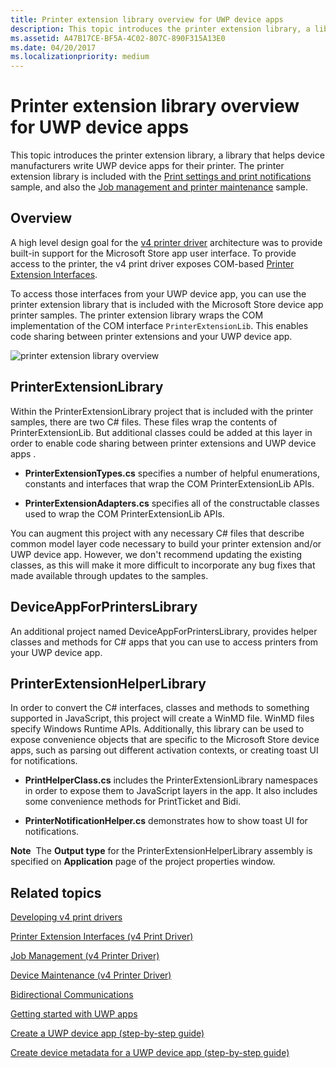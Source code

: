 ```yaml
---
title: Printer extension library overview for UWP device apps
description: This topic introduces the printer extension library, a library that helps device manufacturers write UWP device apps for their printer.
ms.assetid: A47B17CE-BF5A-4C02-807C-890F315A13E0
ms.date: 04/20/2017
ms.localizationpriority: medium
---
```


# Printer extension library overview for UWP device apps


This topic introduces the printer extension library, a library that helps device manufacturers write UWP device apps for their printer. The printer extension library is included with the [Print settings and print notifications](https://go.microsoft.com/fwlink/p/?LinkID=242862) sample, and also the [Job management and printer maintenance](https://go.microsoft.com/fwlink/p/?LinkID=299829) sample.

## <span id="Overview"></span><span id="overview"></span><span id="OVERVIEW"></span>Overview


A high level design goal for the [v4 printer driver](../print/v4-printer-driver.md) architecture was to provide built-in support for the Microsoft Store app user interface. To provide access to the printer, the v4 print driver exposes COM-based [Printer Extension Interfaces](/windows-hardware/drivers/ddi/_print/).

To access those interfaces from your UWP device app, you can use the printer extension library that is included with the Microsoft Store device app printer samples. The printer extension library wraps the COM implementation of the COM interface `PrinterExtensionLib`. This enables code sharing between printer extensions and your UWP device app.

![printer extension library overview](images/373030-printer-app-architecture.png)

## <span id="PrinterExtensionLibrary"></span><span id="printerextensionlibrary"></span><span id="PRINTEREXTENSIONLIBRARY"></span>PrinterExtensionLibrary


Within the PrinterExtensionLibrary project that is included with the printer samples, there are two C# files. These files wrap the contents of PrinterExtensionLib. But additional classes could be added at this layer in order to enable code sharing between printer extensions and UWP device apps .

-   **PrinterExtensionTypes.cs** specifies a number of helpful enumerations, constants and interfaces that wrap the COM PrinterExtensionLib APIs.

-   **PrinterExtensionAdapters.cs** specifies all of the constructable classes used to wrap the COM PrinterExtensionLib APIs.

You can augment this project with any necessary C# files that describe common model layer code necessary to build your printer extension and/or UWP device app. However, we don't recommend updating the existing classes, as this will make it more difficult to incorporate any bug fixes that made available through updates to the samples.

## <span id="DeviceAppForPrintersLibrary"></span><span id="deviceappforprinterslibrary"></span><span id="DEVICEAPPFORPRINTERSLIBRARY"></span>DeviceAppForPrintersLibrary


An additional project named DeviceAppForPrintersLibrary, provides helper classes and methods for C# apps that you can use to access printers from your UWP device app.

## <span id="PrinterExtensionHelperLibrary"></span><span id="printerextensionhelperlibrary"></span><span id="PRINTEREXTENSIONHELPERLIBRARY"></span>PrinterExtensionHelperLibrary


In order to convert the C# interfaces, classes and methods to something supported in JavaScript, this project will create a WinMD file. WinMD files specify Windows Runtime APIs. Additionally, this library can be used to expose convenience objects that are specific to the Microsoft Store device apps, such as parsing out different activation contexts, or creating toast UI for notifications.

-   **PrintHelperClass.cs** includes the PrinterExtensionLibrary namespaces in order to expose them to JavaScript layers in the app. It also includes some convenience methods for PrintTicket and Bidi.

-   **PrinterNotificationHelper.cs** demonstrates how to show toast UI for notifications.

**Note**  The **Output type** for the PrinterExtensionHelperLibrary assembly is specified on **Application** page of the project properties window.

 

## <span id="related_topics"></span>Related topics


[Developing v4 print drivers](../print/v4-printer-driver.md)

[Printer Extension Interfaces (v4 Print Driver)](/windows-hardware/drivers/ddi/_print/)

[Job Management (v4 Printer Driver)](../print/job-management.md)

[Device Maintenance (v4 Printer Driver)](../print/device-maintenance.md)

[Bidirectional Communications](../print/bidirectional-communication.md)

[Getting started with UWP apps](getting-started.md)

[Create a UWP device app (step-by-step guide)](step-1--create-a-uwp-device-app.md)

[Create device metadata for a UWP device app (step-by-step guide)](step-2--create-device-metadata.md)

